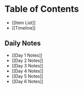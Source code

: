 # Table of Contents
- [[Item List]]
- [[Timeline]]

## Daily Notes
- [[Day 1 Notes]]
- [[Day 2 Notes]]
- [[Day 3 Notes]]
- [[Day 4 Notes]]
- [[Day 5 Notes]]
- [[Day 6 Notes]]

